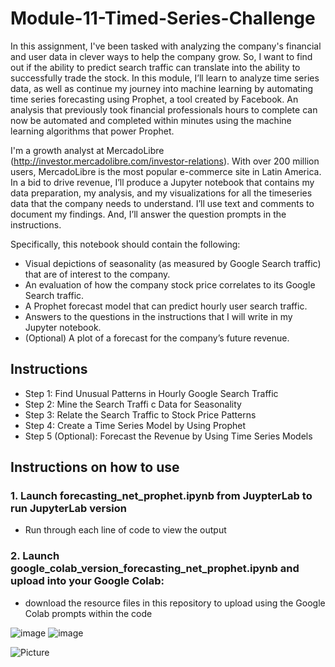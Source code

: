 # Module-11-Timed-Series-Challenge

In this assignment, I've been tasked with analyzing the company's financial and user data in clever ways to help the company grow. So, I want to find out if the ability to predict search traffic can translate into the ability to successfully trade the stock.
In this module, I’ll learn to analyze time series data, as well as continue my journey into machine learning by automating time series forecasting using Prophet, a tool created by Facebook. An analysis that previously took financial professionals hours to complete can now be automated and completed within minutes using the machine learning algorithms that power Prophet.

I'm a growth analyst at MercadoLibre (http://investor.mercadolibre.com/investor-relations). With over 200 million users, MercadoLibre is the most popular e-commerce site in Latin America.
In a bid to drive revenue, I’ll produce a Jupyter notebook that contains my data preparation, my analysis, and my visualizations for all the timeseries data that the company needs to understand. I’ll use text and comments to document my findings. And, I’ll answer the question prompts in the instructions. 

Specifically, this notebook should contain the following:
* Visual depictions of seasonality (as measured by Google Search traffic) that are of interest to the company.
* An evaluation of how the company stock price correlates to its Google Search traffic.
* A Prophet forecast model that can predict hourly user search traffic.
* Answers to the questions in the instructions that I will write in my Jupyter notebook.
* (Optional) A plot of a forecast for the company’s future revenue.

## Instructions

* Step 1: Find Unusual Patterns in Hourly Google Search Traffic
* Step 2: Mine the Search Traffi c Data for Seasonality
* Step 3: Relate the Search Traffic to Stock Price Patterns
* Step 4: Create a Time Series Model by Using Prophet
* Step 5 (Optional): Forecast the Revenue by Using Time Series Models


## Instructions on how to use 

### 1. Launch forecasting_net_prophet.ipynb from JuypterLab to run JupyterLab version
* Run through each line of code to view the output
### 2. Launch google_colab_version_forecasting_net_prophet.ipynb and upload into your Google Colab:
* download the resource files in this repository to upload using the Google Colab prompts within the code
  
![image](https://github.com/Chrisdeleon91/Module-11-Timed-Series-Challenge/assets/22796940/2cb51607-d472-49af-ad63-49cfb3afb996)
![image](https://github.com/Chrisdeleon91/Module-11-Timed-Series-Challenge/assets/22796940/cb4eb320-ae68-41b4-9ca8-b9aa63c21756)






![Picture](https://www.columbia.edu/content/themes/custom/columbia/assets/img/cu-header.svg)


